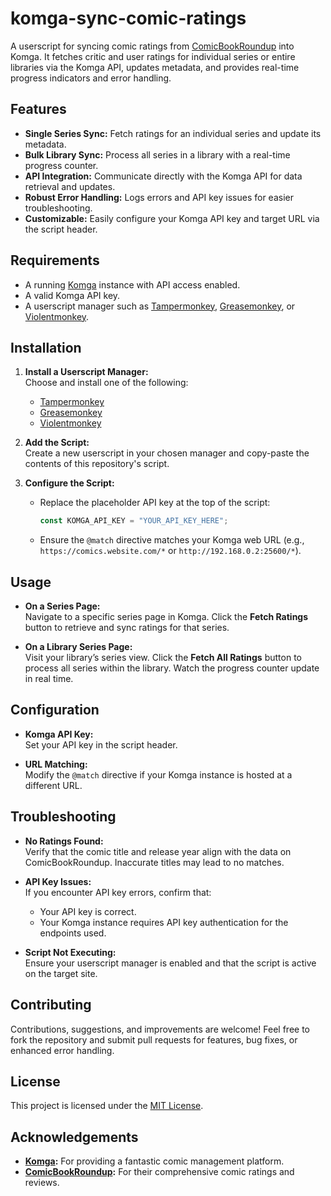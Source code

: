 # komga-sync-comic-ratings

A userscript for syncing comic ratings from [ComicBookRoundup](https://comicbookroundup.com/) into Komga. It fetches critic and user ratings for individual series or entire libraries via the Komga API, updates metadata, and provides real-time progress indicators and error handling.

## Features

- **Single Series Sync:** Fetch ratings for an individual series and update its metadata.
- **Bulk Library Sync:** Process all series in a library with a real-time progress counter.
- **API Integration:** Communicate directly with the Komga API for data retrieval and updates.
- **Robust Error Handling:** Logs errors and API key issues for easier troubleshooting.
- **Customizable:** Easily configure your Komga API key and target URL via the script header.

## Requirements

- A running [Komga](https://komga.org/) instance with API access enabled.
- A valid Komga API key.
- A userscript manager such as [Tampermonkey](https://www.tampermonkey.net/), [Greasemonkey](https://addons.mozilla.org/en-US/firefox/addon/greasemonkey/), or [Violentmonkey](https://violentmonkey.github.io/).

## Installation

1. **Install a Userscript Manager:**  
   Choose and install one of the following:
   - [Tampermonkey](https://www.tampermonkey.net/)
   - [Greasemonkey](https://addons.mozilla.org/en-US/firefox/addon/greasemonkey/)
   - [Violentmonkey](https://violentmonkey.github.io/)

2. **Add the Script:**  
   Create a new userscript in your chosen manager and copy-paste the contents of this repository's script.

3. **Configure the Script:**  
   - Replace the placeholder API key at the top of the script:
     ```js
     const KOMGA_API_KEY = "YOUR_API_KEY_HERE";
     ```
   - Ensure the `@match` directive matches your Komga web URL (e.g., `https://comics.website.com/*` or `http://192.168.0.2:25600/*`).

## Usage

- **On a Series Page:**  
  Navigate to a specific series page in Komga. Click the **Fetch Ratings** button to retrieve and sync ratings for that series.

- **On a Library Series Page:**  
  Visit your library’s series view. Click the **Fetch All Ratings** button to process all series within the library. Watch the progress counter update in real time.

## Configuration

- **Komga API Key:**  
  Set your API key in the script header.

- **URL Matching:**  
  Modify the `@match` directive if your Komga instance is hosted at a different URL.

## Troubleshooting

- **No Ratings Found:**  
  Verify that the comic title and release year align with the data on ComicBookRoundup. Inaccurate titles may lead to no matches.

- **API Key Issues:**  
  If you encounter API key errors, confirm that:
  - Your API key is correct.
  - Your Komga instance requires API key authentication for the endpoints used.

- **Script Not Executing:**  
  Ensure your userscript manager is enabled and that the script is active on the target site.

## Contributing

Contributions, suggestions, and improvements are welcome! Feel free to fork the repository and submit pull requests for features, bug fixes, or enhanced error handling.

## License

This project is licensed under the [MIT License](LICENSE).

## Acknowledgements

- **[Komga](https://komga.org/):** For providing a fantastic comic management platform.
- **[ComicBookRoundup](https://comicbookroundup.com/):** For their comprehensive comic ratings and reviews.
